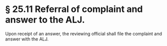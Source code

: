 # § 25.11   Referral of complaint and answer to the ALJ.

Upon receipt of an answer, the reviewing official shall file the complaint and answer with the ALJ. 




